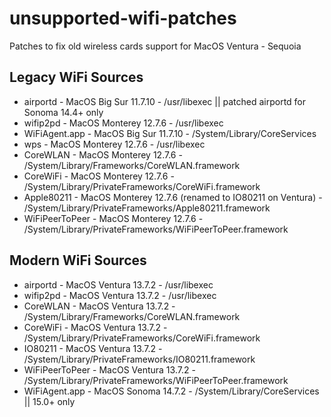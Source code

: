 # unsupported-wifi-patches
Patches to fix old wireless cards support for MacOS Ventura - Sequoia

## Legacy WiFi Sources

   - airportd - MacOS Big Sur 11.7.10 - /usr/libexec || patched airportd for Sonoma 14.4+ only
   - wifip2pd - MacOS Monterey 12.7.6 - /usr/libexec
   - WiFiAgent.app - MacOS Big Sur 11.7.10 - /System/Library/CoreServices
   - wps - MacOS Monterey 12.7.6 - /usr/libexec
   - CoreWLAN - MacOS Monterey 12.7.6 - /System/Library/Frameworks/CoreWLAN.framework
   - CoreWiFi - MacOS Monterey 12.7.6 - /System/Library/PrivateFrameworks/CoreWiFi.framework
   - Apple80211 - MacOS Monterey 12.7.6 (renamed to IO80211 on Ventura) - /System/Library/PrivateFrameworks/Apple80211.framework
   - WiFiPeerToPeer - MacOS Monterey 12.7.6 - /System/Library/PrivateFrameworks/WiFiPeerToPeer.framework

## Modern WiFi Sources

   - airportd - MacOS Ventura 13.7.2 - /usr/libexec
   - wifip2pd - MacOS Ventura 13.7.2 - /usr/libexec
   - CoreWLAN - MacOS Ventura 13.7.2 - /System/Library/Frameworks/CoreWLAN.framework
   - CoreWiFi - MacOS Ventura 13.7.2 - /System/Library/PrivateFrameworks/CoreWiFi.framework
   - IO80211 - MacOS Ventura 13.7.2 - /System/Library/PrivateFrameworks/IO80211.framework
   - WiFiPeerToPeer - MacOS Ventura 13.7.2 - /System/Library/PrivateFrameworks/WiFiPeerToPeer.framework
   - WiFiAgent.app - MacOS Sonoma 14.7.2 - /System/Library/CoreServices || 15.0+ only